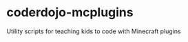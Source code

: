 coderdojo-mcplugins
===================

Utility scripts for teaching kids to code with Minecraft plugins
